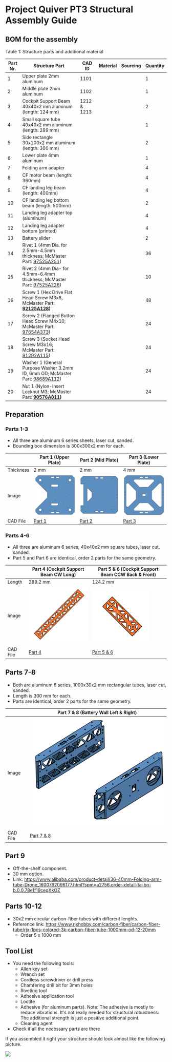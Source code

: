 # **Project Quiver PT3 Structural Assembly Guide**

## BOM for the assembly

Table 1: Structure parts and additional material

| Part Nr. | Structure Part                                                                                                      | CAD ID  | Material | Sourcing | Quantity |
| -------- | ------------------------------------------------------------------------------------------------------------------- | -------- | -------- | -------- | -------- |
| 1        | Upper plate 2mm aluminum                                                                                            |1101 | | | 1        |
| 2        | Middle plate 2mm aluminum                                                                                           |1102 | |  | 1        |
| 3        | Cockpit Support Beam 40x40x2 mm aluminum (length: 124 mm)                                                                 |1212 & 1213 | | | 2        |
| 4        | Small square tube 40x40x2 mm aluminum (length: 289 mm)                                                                 | | | | 1        |
| 5        | Side rectangle 30x100x2 mm aluminum (length: 300 mm)                                                                   | | | | 2        |
| 6        | Lower plate 4mm aluminum                                                                                       | | | | 1        |
| 7        | Folding arm adapter                                                                                                 | | | | 4        |
| 8        | CF motor beam (length: 360mm)                                                                                       | | | | 4        |
| 9        | CF landing leg beam (length: 400mm)                                                                                 | | | | 4        |
| 10       | CF landing leg bottom beam (length: 500mm)                                                                          | | | | 2        |
| 11       | Landing leg adapter top (aluminum)                                                                                  | | | | 4        |
| 12       | Landing leg adapter bottom (printed)                                                                                | | | | 4        |
| 13       | Battery slider                                                                                                      | | | | 2        |
| 14       | Rivet 1 (4mm Dia. for 2.5mm-4.5mm thickness; McMaster Part: [97525A251](https://www.mcmaster.com/97525A251))        | | | | 36       |
| 15       | Rivet 2 (4mm Dia- for 4.5mm-6.4mm thickness; McMaster Part: [97525A226](https://www.mcmaster.com/97525A226))        | | | | 10       |
| 16       | Screw 1 (Hex Drive Flat Head Screw M3x8, McMaster Part: [**92125A128**](https://www.mcmaster.com/92125A128)**)**    | | | | 48       |
| 17       | Screw 2 (Flanged Button Head Screw M4x10; McMaster Part: [97654A373](https://www.mcmaster.com/97654A373))           | | | | 24       |
| 18       | Screw 3 (Socket Head Screw M3x16; McMaster Part: [91292A115](https://www.mcmaster.com/91292A115))                   | | | | 24       |
| 19       | Washer 1 (General Purpose Washer 3.2mm ID, 6mm OD; McMaster Part: [98689A112](https://www.mcmaster.com/98689A112/)) | | | | 24       |
| 20       | Nut 1 (Nylon-Insert Locknut M3; McMaster Part: [**90576A811**](https://www.mcmaster.com/90576A811/)**)**            | | | | 24       |

## Preparation

### Parts 1-3
- All three are aluminum 6 series sheets, laser cut, sanded. 
- Bounding box dimension is 300x300x2 mm for each.

| | Part 1 (Upper Plate) | Part 2 (Mid Plate) | Part 3 (Lower Plate)|
|--|--|--|--|
|Thickness|2 mm|2 mm|4 mm|
| Image| ![](assets/images/part1.png) | ![](assets/images/part2.png) | ![](assets/images/part3.png) |  
| CAD File|[Part 1](assets/models/part1.step)| [Part 2](assets/models/part2.step)| [Part 3](assets/models/part3.step)|

### Parts 4-6
- All three are aluminum 6 series, 40x40x2 mm square tubes, laser cut, sanded. 
- Part 5 and Part 6 are identical, order 2 parts for the same geometry.

| | Part 4 (Cockpit Support Beam CW Long) | Part 5 & 6 (Cockpit Support Beam CCW Back & Front) |
|--|--|--|
|Length|289.2 mm|124.2 mm|
| Image| ![](assets/images/part4.png) | ![](assets/images/part5_6.png) |
| CAD File|[Part 4](assets/models/part4.step)| [Part 5 & 6](assets/models/part5_6.step)|

## Parts 7-8
- Both are aluminum 6 series, 1000x30x2 mm rectangular tubes, laser cut, sanded.
- Length is 300 mm for each.
- Parts are identical, order 2 parts for the same geometry.

| | Part 7 & 8 (Battery Wall Left & Right) |
|--|--|
| Image| ![](assets/images/part7_8.png) |
| CAD File|[Part 7 & 8](assets/models/part7_8.step)|

## Part 9
- Off-the-shelf component.
- 30 mm option.
- Link: https://www.alibaba.com/product-detail/30-40mm-Folding-arm-tube-Drone_1600762096177.html?spm=a2756.order-detail-ta-bn-b.0.0.78e1f19cegXkOZ

## Parts 10-12
- 30x2 mm circular carbon-fiber tubes with different lenghts.
- Reference link: https://www.rjxhobby.com/carbon-fiber/carbon-fiber-tube/rjx-1pcs-colored-3k-carbon-fiber-tube-1000mm-od-12-20mm
  - Order 5 x 1000 mm 
## Tool List

- You need the following tools:
  - Allen key set
  - Wrench set
  - Cordless screwdriver or drill press
  - Chamfering drill bit for 3mm holes
  - Riveting tool
  - Adhesive application tool
  - Loctite
  - Adhesive (for aluminum parts). Note: The adhesive is mostly to reduce vibrations. It's not really needed for structural robustness. The additional strength is just a positive additional point.
  - Cleaning agent
- Check if all the necessary parts are there



If you assembled it right your structure should look almost like the following picture.

![](https://holocron.so/uploads/a82bdebf-image-24.png)
